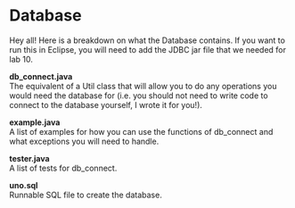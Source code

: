 # Database
Hey all! Here is a breakdown on what the Database contains. If you want to run this in Eclipse, you will need to add the JDBC jar file that we needed for lab 10.

**db_connect.java**  
The equivalent of a Util class that will allow you to do any operations you would need the database for (i.e. you should not need to write code to connect to the database yourself, I wrote it for you!).

**example.java**  
A list of examples for how you can use the functions of db_connect and what exceptions you will need to handle.

**tester.java**  
A list of tests for db_connect.

**uno.sql**  
Runnable SQL file to create the database.
